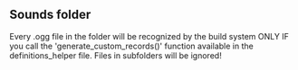 
## Sounds folder
Every .ogg file in the folder will be recognized by the build system ONLY IF you call the 'generate_custom_records()' function available in the definitions_helper file.
Files in subfolders will be ignored!

